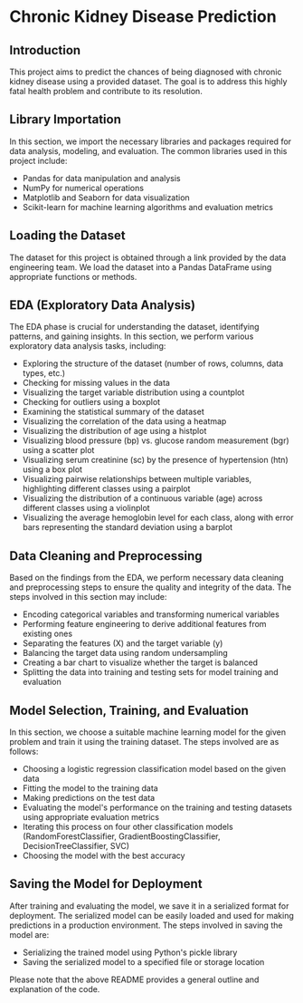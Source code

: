 # Chronic Kidney Disease Prediction

## Introduction
This project aims to predict the chances of being diagnosed with chronic kidney disease using a provided dataset. The goal is to address this highly fatal health problem and contribute to its resolution.

## Library Importation
In this section, we import the necessary libraries and packages required for data analysis, modeling, and evaluation. The common libraries used in this project include:

- Pandas for data manipulation and analysis
- NumPy for numerical operations
- Matplotlib and Seaborn for data visualization
- Scikit-learn for machine learning algorithms and evaluation metrics

## Loading the Dataset
The dataset for this project is obtained through a link provided by the data engineering team. We load the dataset into a Pandas DataFrame using appropriate functions or methods.

## EDA (Exploratory Data Analysis)
The EDA phase is crucial for understanding the dataset, identifying patterns, and gaining insights. In this section, we perform various exploratory data analysis tasks, including:

- Exploring the structure of the dataset (number of rows, columns, data types, etc.)
- Checking for missing values in the data
- Visualizing the target variable distribution using a countplot
- Checking for outliers using a boxplot
- Examining the statistical summary of the dataset
- Visualizing the correlation of the data using a heatmap
- Visualizing the distribution of age using a histplot
- Visualizing blood pressure (bp) vs. glucose random measurement (bgr) using a scatter plot
- Visualizing serum creatinine (sc) by the presence of hypertension (htn) using a box plot
- Visualizing pairwise relationships between multiple variables, highlighting different classes using a pairplot
- Visualizing the distribution of a continuous variable (age) across different classes using a violinplot
- Visualizing the average hemoglobin level for each class, along with error bars representing the standard deviation using a barplot

## Data Cleaning and Preprocessing
Based on the findings from the EDA, we perform necessary data cleaning and preprocessing steps to ensure the quality and integrity of the data. The steps involved in this section may include:

- Encoding categorical variables and transforming numerical variables
- Performing feature engineering to derive additional features from existing ones
- Separating the features (X) and the target variable (y)
- Balancing the target data using random undersampling
- Creating a bar chart to visualize whether the target is balanced
- Splitting the data into training and testing sets for model training and evaluation

## Model Selection, Training, and Evaluation
In this section, we choose a suitable machine learning model for the given problem and train it using the training dataset. The steps involved are as follows:

- Choosing a logistic regression classification model based on the given data
- Fitting the model to the training data
- Making predictions on the test data
- Evaluating the model's performance on the training and testing datasets using appropriate evaluation metrics
- Iterating this process on four other classification models (RandomForestClassifier, GradientBoostingClassifier, DecisionTreeClassifier, SVC)
- Choosing the model with the best accuracy

## Saving the Model for Deployment
After training and evaluating the model, we save it in a serialized format for deployment. The serialized model can be easily loaded and used for making predictions in a production environment. The steps involved in saving the model are:

- Serializing the trained model using Python's pickle library
- Saving the serialized model to a specified file or storage location

Please note that the above README provides a general outline and explanation of the code.
